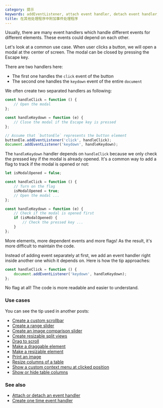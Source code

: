```yaml
---
category: 提示
keywords: addEventListener, attach event handler, detach event handler, removeEventListener
title: 在其他处理程序中附加事件处理程序
---
```


Usually, there are many event handlers which handle different events for different elements. These events could depend on each other.

Let's look at a common use case. When user clicks a button, we will open a modal at the center of screen. The modal can be closed by pressing the Escape key.

There are two handlers here:

-   The first one handles the `click` event of the button
-   The second one handles the `keydown` event of the entire `document`

We often create two separated handlers as following:

```js
const handleClick = function () {
    // Open the modal
};

const handleKeydown = function (e) {
    // Close the modal if the Escape key is pressed
};

// Assume that `buttonEle` represents the button element
buttonEle.addEventListener('click', handleClick);
document.addEventListener('keydown', handleKeydown);
```

The `handleKeydown` handler depends on `handleClick` because we only check the pressed key if the modal is already opened.
It's a common way to add a flag to track if the modal is opened or not:

```js
let isModalOpened = false;

const handleClick = function () {
    // Turn on the flag
    isModalOpened = true;
    // Open the modal ...
};

const handleKeydown = function (e) {
    // Check if the modal is opened first
    if (isModalOpened) {
        // Check the pressed key ...
    }
};
```

More elements, more dependent events and more flags! As the result, it's more difficult to maintain the code.

Instead of adding event separately at first, we add an event handler right inside another one which it depends on.
Here is how the tip approaches:

```js
const handleClick = function () {
    document.addEventListener('keydown', handleKeydown);
};
```

No flag at all! The code is more readable and easier to understand.

### Use cases

You can see the tip used in another posts:

-   [Create a custom scrollbar](/create-a-custom-scrollbar)
-   [Create a range slider](/create-a-range-slider)
-   [Create an image comparison slider](/create-an-image-comparison-slider)
-   [Create resizable split views](/create-resizable-split-views)
-   [Drag to scroll](/drag-to-scroll)
-   [Make a draggable element](/make-a-draggable-element)
-   [Make a resizable element](/make-a-resizable-element)
-   [Print an image](/print-an-image)
-   [Resize columns of a table](/resize-columns-of-a-table)
-   [Show a custom context menu at clicked position](/show-a-custom-context-menu-at-clicked-position)
-   [Show or hide table columns](/show-or-hide-table-columns)

### See also

-   [Attach or detach an event handler](/attach-or-detach-an-event-handler)
-   [Create one time event handler](/create-one-time-event-handler)
